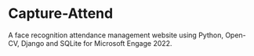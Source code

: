 # Capture-Attend
A face recognition attendance management website using Python, Open-CV, Django and SQLite for Microsoft Engage 2022.

